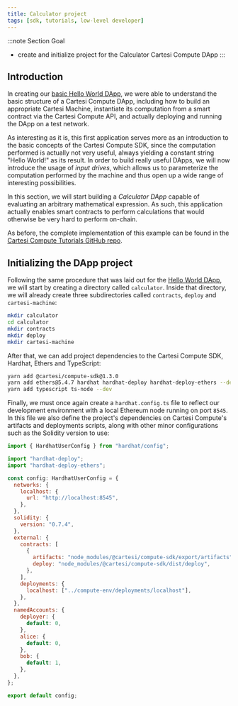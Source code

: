 ```yaml
---
title: Calculator project
tags: [sdk, tutorials, low-level developer]
---
```


:::note Section Goal
- create and initialize project for the Calculator Cartesi Compute DApp
:::

## Introduction

In creating our [basic Hello World DApp](../helloworld/create-project.md), we were able to understand the basic structure of a Cartesi Compute DApp, including how to build an appropriate Cartesi Machine, instantiate its computation from a smart contract via the Cartesi Compute API, and actually deploying and running the DApp on a test network.

As interesting as it is, this first application serves more as an introduction to the basic concepts of the Cartesi Compute SDK, since the computation performed is actually not very useful, always yielding a constant string "Hello World!" as its result. In order to build really useful DApps, we will now introduce the usage of *input drives*, which allows us to parameterize the computation performed by the machine and thus open up a wide range of interesting possibilities.

In this section, we will start building a *Calculator DApp* capable of evaluating an arbitrary mathematical expression. As such, this application actually enables smart contracts to perform calculations that would otherwise be very hard to perform on-chain.

As before, the complete implementation of this example can be found in the [Cartesi Compute Tutorials GitHub repo](https://github.com/cartesi/compute-tutorials/tree/master/calculator).


## Initializing the DApp project

Following the same procedure that was laid out for the [Hello World DApp](../helloworld/create-project.md), we will start by creating a directory called `calculator`. Inside that directory, we will already create three subdirectories called `contracts`, `deploy` and `cartesi-machine`:

```bash
mkdir calculator
cd calculator
mkdir contracts
mkdir deploy
mkdir cartesi-machine
```

After that, we can add project dependencies to the Cartesi Compute SDK, Hardhat, Ethers and TypeScript:

```bash
yarn add @cartesi/compute-sdk@1.3.0
yarn add ethers@5.4.7 hardhat hardhat-deploy hardhat-deploy-ethers --dev
yarn add typescript ts-node --dev
```

Finally, we must once again create a `hardhat.config.ts` file to reflect our development environment with a local Ethereum node running on port `8545`. In this file we also define the project's dependencies on Cartesi Compute's artifacts and deployments scripts, along with other minor configurations such as the Solidity version to use:

```javascript
import { HardhatUserConfig } from "hardhat/config";

import "hardhat-deploy";
import "hardhat-deploy-ethers";

const config: HardhatUserConfig = {
  networks: {
    localhost: {
      url: "http://localhost:8545",
    },
  },
  solidity: {
    version: "0.7.4",
  },
  external: {
    contracts: [
      {
        artifacts: "node_modules/@cartesi/compute-sdk/export/artifacts",
        deploy: "node_modules/@cartesi/compute-sdk/dist/deploy",
      },
    ],
    deployments: {
      localhost: ["../compute-env/deployments/localhost"],
    },
  },
  namedAccounts: {
    deployer: {
      default: 0,
    },
    alice: {
      default: 0,
    },
    bob: {
      default: 1,
    },
  },
};

export default config;
```
